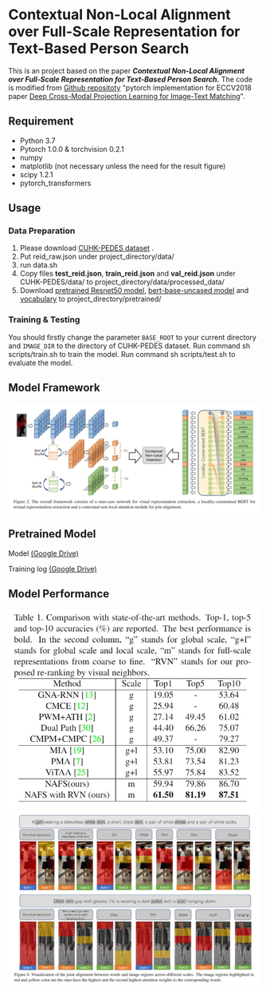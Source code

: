 # Contextual Non-Local Alignment over Full-Scale Representation for Text-Based Person Search
This is an project based on the paper ***Contextual Non-Local Alignment over Full-Scale Representation for Text-Based Person Search.***  The code is modified from [Github repositoty](https://github.com/labyrinth7x/Deep-Cross-Modal-Projection-Learning-for-Image-Text-Matching) "pytorch implementation for ECCV2018 paper [Deep Cross-Modal Projection Learning for Image-Text Matching](http://openaccess.thecvf.com/content_ECCV_2018/papers/Ying_Zhang_Deep_Cross-Modal_Projection_ECCV_2018_paper.pdf)".
## Requirement
* Python 3.7
* Pytorch 1.0.0 & torchvision 0.2.1
* numpy
* matplotlib (not necessary unless the need for the result figure)  
* scipy 1.2.1 
* pytorch_transformers
## Usage

### Data Preparation

1. Please download [CUHK-PEDES dataset](https://github.com/ShuangLI59/Person-Search-with-Natural-Language-Description) .
2. Put reid_raw.json under project_directory/data/
3. run data.sh
2. Copy files **test_reid.json**, **train_reid.json** and **val_reid.json** under CUHK-PEDES/data/ to project_directory/data/processed_data/
3. Download [pretrained Resnet50 model](https://download.pytorch.org/models/resnet50-19c8e357.pth),  [bert-base-uncased model](https://s3.amazonaws.com/models.huggingface.co/bert/bert-base-uncased.tar.gz) and [vocabulary](https://s3.amazonaws.com/models.huggingface.co/bert/bert-base-uncased-vocab.txt) to project_directory/pretrained/

### Training & Testing

You should firstly change the parameter `BASE_ROOT` to your current directory and `IMAGE_DIR` to the directory of CUHK-PEDES dataset.
Run command sh scripts/train.sh to train the model. 
Run command sh scripts/test.sh to evaluate the model. 

## Model Framework
![Framework](figures/framework.JPG)

## Pretrained Model

Model [(Google Drive)](https://drive.google.com/file/d/1uQBaNshke8b2l-V1pmiWzd316uM7LV7C/view?usp=sharing)

Training log [(Google Drive)](https://drive.google.com/file/d/1MFMsZ7bn1TCqZUHsSvsDoJOMF0r_8uK0/view?usp=sharing)

## Model Performance

![Performance0](figures/table1.JPG)
![Performance0](figures/figure4.JPG)


